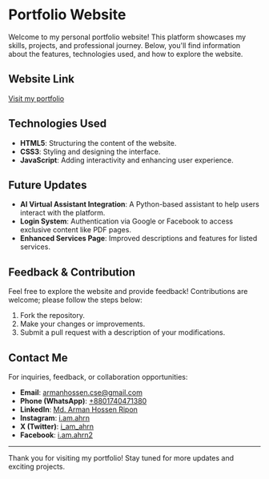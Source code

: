 # Portfolio Website

Welcome to my personal portfolio website! This platform showcases my skills, projects, and professional journey. Below, you'll find information about the features, technologies used, and how to explore the website.

## Website Link
[Visit my portfolio](https://armanhossen.vercel.app/)

## Technologies Used
- **HTML5**: Structuring the content of the website.
- **CSS3**: Styling and designing the interface.
- **JavaScript**: Adding interactivity and enhancing user experience.

## Future Updates
- **AI Virtual Assistant Integration**: A Python-based assistant to help users interact with the platform.
- **Login System**: Authentication via Google or Facebook to access exclusive content like PDF pages.
- **Enhanced Services Page**: Improved descriptions and features for listed services.

## Feedback & Contribution
Feel free to explore the website and provide feedback! Contributions are welcome; please follow the steps below:

1. Fork the repository.
2. Make your changes or improvements.
3. Submit a pull request with a description of your modifications.

## Contact Me
For inquiries, feedback, or collaboration opportunities:

- **Email**: [armanhossen.cse@gmail.com](mailto:armanhossen.cse@gmail.com)
- **Phone (WhatsApp)**: [+8801740471380](https://wa.me/8801740471380)
- **LinkedIn**: [Md. Arman Hossen Ripon]([https://www.linkedin.com/in/armanhossenripon/])
- **Instagram**: [i.am.ahrn](https://www.instagram.com/i.am.ahrn/)
- **X (Twitter)**: [i_am_ahrn](https://x.com/i_am_ahrn)
- **Facebook**: [i.am.ahrn2](https://www.facebook.com/i.am.ahrn2)

---

Thank you for visiting my portfolio! Stay tuned for more updates and exciting projects.
